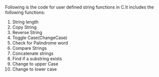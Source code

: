 Following is the code for user defined string 
functions in C.It includes the following functions:
1. String length
2. Copy String
3. Reverse String 
4. Toggle Case(ChangeCase) 
5. Check for Palindrome word 
6. Compare Strings 
7. Concatenate strings 
8. Find if a substring exists 
9. Change to upper Case
10. Change to lower case 